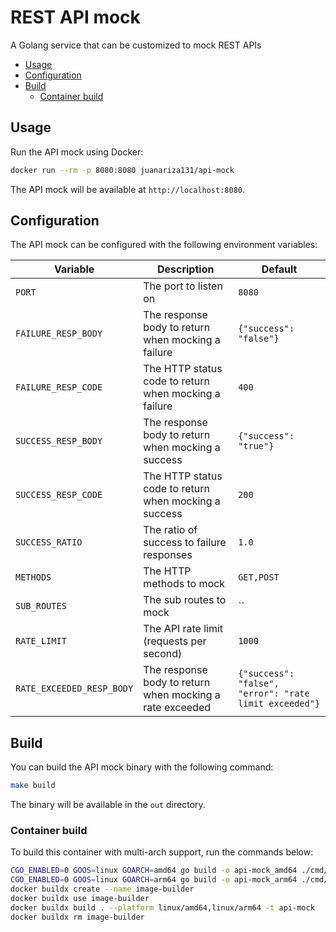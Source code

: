 # REST API mock

A Golang service that can be customized to mock REST APIs

<!-- START doctoc generated TOC please keep comment here to allow auto update -->
<!-- DON'T EDIT THIS SECTION, INSTEAD RE-RUN doctoc TO UPDATE -->

- [Usage](#usage)
- [Configuration](#configuration)
- [Build](#build)
  - [Container build](#container-build)

<!-- END doctoc generated TOC please keep comment here to allow auto update -->

## Usage

Run the API mock using Docker:

```bash
docker run --rm -p 8080:8080 juanariza131/api-mock
```

The API mock will be available at `http://localhost:8080`.

## Configuration

The API mock can be configured with the following environment variables:

| Variable | Description | Default |
| -------- | ----------- | ------- |
| `PORT` | The port to listen on | `8080` |
| `FAILURE_RESP_BODY` | The response body to return when mocking a failure | `{"success": "false"}` |
| `FAILURE_RESP_CODE` | The HTTP status code to return when mocking a failure | `400` |
| `SUCCESS_RESP_BODY` | The response body to return when mocking a success | `{"success": "true"}` |
| `SUCCESS_RESP_CODE` | The HTTP status code to return when mocking a success | `200` |
| `SUCCESS_RATIO` | The ratio of success to failure responses | `1.0` |
| `METHODS` | The HTTP methods to mock | `GET,POST` |
| `SUB_ROUTES` | The sub routes to mock | `` |
| `RATE_LIMIT` | The API rate limit (requests per second) | `1000` |
| `RATE_EXCEEDED_RESP_BODY` | The response body to return when mocking a rate exceeded | `{"success": "false", "error": "rate limit exceeded"}` |

## Build

You can build the API mock binary with the following command:

```bash
make build
```

The binary will be available in the `out` directory.

### Container build

To build this container with multi-arch support, run the commands below:

```bash
CGO_ENABLED=0 GOOS=linux GOARCH=amd64 go build -o api-mock_amd64 ./cmd/api-mock
CGO_ENABLED=0 GOOS=linux GOARCH=arm64 go build -o api-mock_arm64 ./cmd/api-mock
docker buildx create --name image-builder
docker buildx use image-builder
docker buildx build . --platform linux/amd64,linux/arm64 -t api-mock
docker buildx rm image-builder
```
